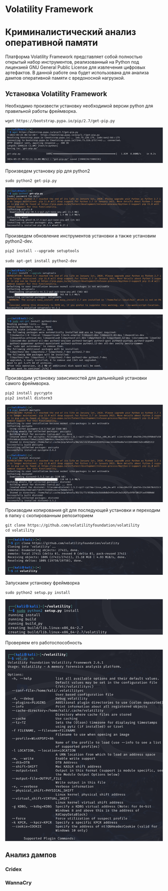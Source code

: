 # Volatility Framework

# Криминалистический анализ оперативной памяти

Платформа Volatility Framework представляет собой полностью открытый
набор инструментов, реализованный на Python под лицензией GNU General
Public License для извлечения цифровых артефактов. В данной работе она
будет использована для анализа дампов оперативной памяти с вредоносной
нагрузкой.

## Установка Volatility Framework

Необходимо произвести установку необходимой версии python для правильной
работы фреймворка.

    wget https://bootstrap.pypa.io/pip/2.7/get-pip.py

![](images/clipboard-480825925.png)

Произведем установку pip для python2

    sudo python2 get-pip.py

![](images/clipboard-3217783170.png)

Произведем обновление инструментов установки а также установим
python2-dev.

    pip2 install --upgrade setuptools 

    sudo apt-get install python2-dev

![](images/clipboard-2742129718.png)

![](images/clipboard-817953072.png)

Производим установку зависимостей для дальнейшей установки самого
фреймворка.

    pip2 install pycrypto
    pip2 install distorm3

![](images/clipboard-3092615861.png)

Производим копирования git для последующей установки и переходим в папку
с скопированным репозиторием

    git clone https://github.com/volatilityfoundation/volatility
    cd volatility

![](images/clipboard-1022345405.png)

Запускаем установку фреймворка

    sudo python2 setup.py install

![](images/clipboard-596062415.png)

Проверяем его работоспособность

![](images/clipboard-1234823303.png)

## Анализ дампов

### Cridex

### WannaCry
